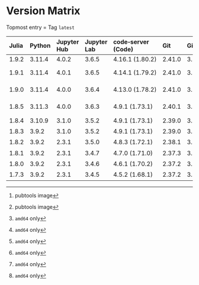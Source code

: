 # Version Matrix

Topmost entry = Tag `latest`

| Julia | Python  | Jupyter Hub | Jupyter Lab | code‑server (Code) | Git    | Git LFS | Pandoc | Quarto[^1]  | CTAN date[^1] | Linux distro |
|:------|:--------|:------------|:------------|:-------------------|:-------|:--------|:-------|:------------|:--------------|:-------------|
| 1.9.2 | 3.11.4  | 4.0.2       | 3.6.5       | 4.16.1 (1.80.2)    | 2.41.0 | 3.4.0   | 3.1.1  | 1.3.450     |               | Debian 12    |
| 1.9.1 | 3.11.4  | 4.0.1       | 3.6.5       | 4.14.1 (1.79.2)    | 2.41.0 | 3.3.0   | 3.1.1  | 1.3.433     | 2023-07-05    | Debian 12    |
| 1.9.0 | 3.11.4  | 4.0.0       | 3.6.4       | 4.13.0 (1.78.2)    | 2.41.0 | 3.3.0   | 3.1.1  | 1.3.361     | 2023-06-07    | Debian 11    |
| 1.8.5 | 3.11.3  | 4.0.0       | 3.6.3       | 4.9.1 (1.73.1)     | 2.40.1 | 3.3.0   | 3.1.1  | 1.3.340     | 2023-05-07    | Debian 11    |
| 1.8.4 | 3.10.9  | 3.1.0       | 3.5.2       | 4.9.1 (1.73.1)     | 2.39.0 | 3.3.0   | 2.19.2 | 1.2.313[^2] | 2023‑01‑08    | Debian 11    |
| 1.8.3 | 3.9.2   | 3.1.0       | 3.5.2       | 4.9.1 (1.73.1)     | 2.39.0 | 3.3.0   | 2.19.2 | 1.2.280[^2] | 2022‑12‑23    | Debian 11    |
| 1.8.2 | 3.9.2   | 2.3.1       | 3.5.0       | 4.8.3 (1.72.1)     | 2.38.1 | 3.2.0   | 2.19.2 | 1.2.269[^2] | 2022‑11‑14    | Debian 11    |
| 1.8.1 | 3.9.2   | 2.3.1       | 3.4.7       | 4.7.0 (1.71.0)     | 2.37.3 | 3.2.0   | 2.19.2 | 1.1.251[^2] | 2022‑09‑29    | Debian 11    |
| 1.8.0 | 3.9.2   | 2.3.1       | 3.4.6       | 4.6.1 (1.70.2)     | 2.37.2 | 3.2.0   | 2.19.2 | 1.1.189[^2] | 2022‑09‑06    | Debian 11    |
| 1.7.3 | 3.9.2   | 2.3.1       | 3.4.5       | 4.5.2 (1.68.1)     | 2.37.2 | 3.2.0   | 2.18   | 1.0.38[^2]  | 2022‑08‑17    | Debian 11    |

[^1]: pubtools image  
[^2]: `amd64` only
